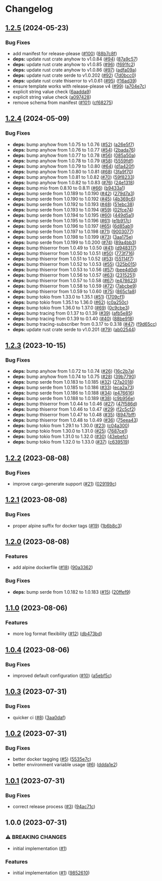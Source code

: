 # Changelog

## [1.2.5](https://github.com/kade-robertson/rust-template/compare/v1.2.4...v1.2.5) (2024-05-23)


### Bug Fixes

* add manifest for release-please ([#100](https://github.com/kade-robertson/rust-template/issues/100)) ([88b7c8f](https://github.com/kade-robertson/rust-template/commit/88b7c8f6c673f66c6333af97848c9b33d37bbb02))
* **deps:** update rust crate anyhow to v1.0.84 ([#94](https://github.com/kade-robertson/rust-template/issues/94)) ([87a9c57](https://github.com/kade-robertson/rust-template/commit/87a9c57abb718ad6bd594a5210372d72c6d7410c))
* **deps:** update rust crate anyhow to v1.0.85 ([#96](https://github.com/kade-robertson/rust-template/issues/96)) ([f691fc2](https://github.com/kade-robertson/rust-template/commit/f691fc2b6c9319c2844e93e37604eeaf56541375))
* **deps:** update rust crate anyhow to v1.0.86 ([#97](https://github.com/kade-robertson/rust-template/issues/97)) ([adfa09a](https://github.com/kade-robertson/rust-template/commit/adfa09ac2d72527efa4c1972604af3c1953345af))
* **deps:** update rust crate serde to v1.0.202 ([#92](https://github.com/kade-robertson/rust-template/issues/92)) ([7d0bcc0](https://github.com/kade-robertson/rust-template/commit/7d0bcc050921a80bf6e8dd8cd6895dec583c9f4c))
* **deps:** update rust crate thiserror to v1.0.61 ([#95](https://github.com/kade-robertson/rust-template/issues/95)) ([f16ad39](https://github.com/kade-robertson/rust-template/commit/f16ad3982e06f85b173d55e7f2161062e4454f6a))
* ensure template works with release-please v4 ([#99](https://github.com/kade-robertson/rust-template/issues/99)) ([a704e7c](https://github.com/kade-robertson/rust-template/commit/a704e7c4d51405b50aaf19cf100189e5cba8873c))
* explicit string value check ([6aadda9](https://github.com/kade-robertson/rust-template/commit/6aadda9a31cd5c6af676de54b789c01ccce217ce))
* explicit string value check ([a097428](https://github.com/kade-robertson/rust-template/commit/a0974284a147360ec8c914e3f2d90b6bc3d2fd12))
* remove schema from manifest ([#101](https://github.com/kade-robertson/rust-template/issues/101)) ([cf68275](https://github.com/kade-robertson/rust-template/commit/cf682752eaf3750b1c07ff206c31a86eca1099aa))

## [1.2.4](https://github.com/kade-robertson/rust-template/compare/v1.2.3...v1.2.4) (2024-05-09)


### Bug Fixes

* **deps:** bump anyhow from 1.0.75 to 1.0.76 ([#52](https://github.com/kade-robertson/rust-template/issues/52)) ([a26e5f7](https://github.com/kade-robertson/rust-template/commit/a26e5f762d047eb10859303a84562f3b0c63206c))
* **deps:** bump anyhow from 1.0.76 to 1.0.77 ([#54](https://github.com/kade-robertson/rust-template/issues/54)) ([2bada76](https://github.com/kade-robertson/rust-template/commit/2bada76574280450e22428664078e3f69c8fc5bd))
* **deps:** bump anyhow from 1.0.77 to 1.0.78 ([#56](https://github.com/kade-robertson/rust-template/issues/56)) ([085a50a](https://github.com/kade-robertson/rust-template/commit/085a50aadcf11da6c9dd9c68e9c01823292d89f9))
* **deps:** bump anyhow from 1.0.78 to 1.0.79 ([#58](https://github.com/kade-robertson/rust-template/issues/58)) ([5559fdf](https://github.com/kade-robertson/rust-template/commit/5559fdf180f77fcd2e037a5c82d23353c9cd0f92))
* **deps:** bump anyhow from 1.0.79 to 1.0.80 ([#64](https://github.com/kade-robertson/rust-template/issues/64)) ([d1a420f](https://github.com/kade-robertson/rust-template/commit/d1a420fd11992bbd2389813e32d4e41bc5c4caf9))
* **deps:** bump anyhow from 1.0.80 to 1.0.81 ([#68](https://github.com/kade-robertson/rust-template/issues/68)) ([3fa9f70](https://github.com/kade-robertson/rust-template/commit/3fa9f703d93722e78d425e8befcf93b633060fdb))
* **deps:** bump anyhow from 1.0.81 to 1.0.82 ([#70](https://github.com/kade-robertson/rust-template/issues/70)) ([59f8233](https://github.com/kade-robertson/rust-template/commit/59f823322fef9dbfe2060d6b087d8faec804f16d))
* **deps:** bump anyhow from 1.0.82 to 1.0.83 ([#76](https://github.com/kade-robertson/rust-template/issues/76)) ([24e1318](https://github.com/kade-robertson/rust-template/commit/24e1318cf23a71e7eda5bb28dacffd00600e89e6))
* **deps:** bump mio from 0.8.10 to 0.8.11 ([#66](https://github.com/kade-robertson/rust-template/issues/66)) ([b9433a1](https://github.com/kade-robertson/rust-template/commit/b9433a1dcec3128959e43bcb442bcfba6f5d2409))
* **deps:** bump serde from 1.0.189 to 1.0.190 ([#42](https://github.com/kade-robertson/rust-template/issues/42)) ([279d7a3](https://github.com/kade-robertson/rust-template/commit/279d7a33d6c3693224e773aa2b50b2bc3a5343b5))
* **deps:** bump serde from 1.0.190 to 1.0.192 ([#45](https://github.com/kade-robertson/rust-template/issues/45)) ([4b369c6](https://github.com/kade-robertson/rust-template/commit/4b369c642416742d8a3d2a2903992c3795264a57))
* **deps:** bump serde from 1.0.192 to 1.0.193 ([#48](https://github.com/kade-robertson/rust-template/issues/48)) ([51ebc38](https://github.com/kade-robertson/rust-template/commit/51ebc389a45d9748f0ce90be0a7543ca367162bf))
* **deps:** bump serde from 1.0.193 to 1.0.194 ([#59](https://github.com/kade-robertson/rust-template/issues/59)) ([02fce74](https://github.com/kade-robertson/rust-template/commit/02fce74b4b7a089c87feeb92583f1d211b946070))
* **deps:** bump serde from 1.0.194 to 1.0.195 ([#60](https://github.com/kade-robertson/rust-template/issues/60)) ([449d5a1](https://github.com/kade-robertson/rust-template/commit/449d5a1aebef0eaa82821b97e849e0d75570b320))
* **deps:** bump serde from 1.0.195 to 1.0.196 ([#61](https://github.com/kade-robertson/rust-template/issues/61)) ([e1b917c](https://github.com/kade-robertson/rust-template/commit/e1b917c01e90d10e468c2baaf6e53f2fd0a283ae))
* **deps:** bump serde from 1.0.196 to 1.0.197 ([#65](https://github.com/kade-robertson/rust-template/issues/65)) ([6d85ab1](https://github.com/kade-robertson/rust-template/commit/6d85ab1e315d3acdb882a6fa96960a8843b0ea96))
* **deps:** bump serde from 1.0.197 to 1.0.198 ([#71](https://github.com/kade-robertson/rust-template/issues/71)) ([9003077](https://github.com/kade-robertson/rust-template/commit/90030771ad9ecb2c618ef92549e4acaed5605996))
* **deps:** bump serde from 1.0.198 to 1.0.199 ([#73](https://github.com/kade-robertson/rust-template/issues/73)) ([3aa175e](https://github.com/kade-robertson/rust-template/commit/3aa175ec04ffe94113bf9fcba795fd7f52010f64))
* **deps:** bump serde from 1.0.199 to 1.0.200 ([#74](https://github.com/kade-robertson/rust-template/issues/74)) ([89a4bb3](https://github.com/kade-robertson/rust-template/commit/89a4bb31dec8e8d9f992da6c8e5270ca136b17fb))
* **deps:** bump thiserror from 1.0.49 to 1.0.50 ([#41](https://github.com/kade-robertson/rust-template/issues/41)) ([d948317](https://github.com/kade-robertson/rust-template/commit/d94831775f044bdabe18007b39071519b60e7c15))
* **deps:** bump thiserror from 1.0.50 to 1.0.51 ([#50](https://github.com/kade-robertson/rust-template/issues/50)) ([773f716](https://github.com/kade-robertson/rust-template/commit/773f716fb45c236db95f64c749a3b80db53fb122))
* **deps:** bump thiserror from 1.0.51 to 1.0.52 ([#53](https://github.com/kade-robertson/rust-template/issues/53)) ([55114f7](https://github.com/kade-robertson/rust-template/commit/55114f78750d74265c6a55f0a5280f55b6d5aaeb))
* **deps:** bump thiserror from 1.0.52 to 1.0.53 ([#55](https://github.com/kade-robertson/rust-template/issues/55)) ([325b015](https://github.com/kade-robertson/rust-template/commit/325b0159dbe7f9f0da093f5554717d2d8b9ea2fd))
* **deps:** bump thiserror from 1.0.53 to 1.0.56 ([#57](https://github.com/kade-robertson/rust-template/issues/57)) ([bee4d0d](https://github.com/kade-robertson/rust-template/commit/bee4d0d0b016d212cfb3e60f6f2681f23867cced))
* **deps:** bump thiserror from 1.0.56 to 1.0.57 ([#63](https://github.com/kade-robertson/rust-template/issues/63)) ([2315251](https://github.com/kade-robertson/rust-template/commit/2315251599878f890d2079d799a45664a0ccc0fe))
* **deps:** bump thiserror from 1.0.57 to 1.0.58 ([#67](https://github.com/kade-robertson/rust-template/issues/67)) ([e478623](https://github.com/kade-robertson/rust-template/commit/e4786231727af8df621631b23a000bdb574cb6fb))
* **deps:** bump thiserror from 1.0.58 to 1.0.59 ([#72](https://github.com/kade-robertson/rust-template/issues/72)) ([7abcbe9](https://github.com/kade-robertson/rust-template/commit/7abcbe90147eba0bcbb69fdce628a9a2cd9630aa))
* **deps:** bump thiserror from 1.0.59 to 1.0.60 ([#75](https://github.com/kade-robertson/rust-template/issues/75)) ([865c1a8](https://github.com/kade-robertson/rust-template/commit/865c1a82649d71ef157b026da022f2ea463984ab))
* **deps:** bump tokio from 1.33.0 to 1.35.1 ([#51](https://github.com/kade-robertson/rust-template/issues/51)) ([1709cf1](https://github.com/kade-robertson/rust-template/commit/1709cf1149bc74ea82b74008caa72b198b90461a))
* **deps:** bump tokio from 1.35.1 to 1.36.0 ([#62](https://github.com/kade-robertson/rust-template/issues/62)) ([c0a250c](https://github.com/kade-robertson/rust-template/commit/c0a250c0eebe4730e40ae1788199941559b3b3c8))
* **deps:** bump tokio from 1.36.0 to 1.37.0 ([#69](https://github.com/kade-robertson/rust-template/issues/69)) ([0c9cbe3](https://github.com/kade-robertson/rust-template/commit/0c9cbe310cb1d51325162a39522088351bb242be))
* **deps:** bump tracing from 0.1.37 to 0.1.39 ([#39](https://github.com/kade-robertson/rust-template/issues/39)) ([afb5e85](https://github.com/kade-robertson/rust-template/commit/afb5e85e805ef86666cb0de4eed4711ab2362487))
* **deps:** bump tracing from 0.1.39 to 0.1.40 ([#40](https://github.com/kade-robertson/rust-template/issues/40)) ([88be918](https://github.com/kade-robertson/rust-template/commit/88be918ff36b27250ec49662d5ee835586369650))
* **deps:** bump tracing-subscriber from 0.3.17 to 0.3.18 ([#47](https://github.com/kade-robertson/rust-template/issues/47)) ([f9d65cc](https://github.com/kade-robertson/rust-template/commit/f9d65ccb71c7a6bf18e8e9bbd8fed0b48f493355))
* **deps:** update rust crate serde to v1.0.201 ([#79](https://github.com/kade-robertson/rust-template/issues/79)) ([ab02544](https://github.com/kade-robertson/rust-template/commit/ab025444a19939125af87c2d4e2c9a789033abae))

## [1.2.3](https://github.com/kade-robertson/rust-template/compare/v1.2.2...v1.2.3) (2023-10-15)


### Bug Fixes

* **deps:** bump anyhow from 1.0.72 to 1.0.74 ([#26](https://github.com/kade-robertson/rust-template/issues/26)) ([16c2b7a](https://github.com/kade-robertson/rust-template/commit/16c2b7a83d835e7d164d847f3f5b555fd0b0e8db))
* **deps:** bump anyhow from 1.0.74 to 1.0.75 ([#28](https://github.com/kade-robertson/rust-template/issues/28)) ([39b7790](https://github.com/kade-robertson/rust-template/commit/39b7790aa3addfedf47eeb0cda9dbd9c89b28263))
* **deps:** bump serde from 1.0.183 to 1.0.185 ([#32](https://github.com/kade-robertson/rust-template/issues/32)) ([27a2018](https://github.com/kade-robertson/rust-template/commit/27a201841785306f2840d7ea1432a342594b98bc))
* **deps:** bump serde from 1.0.185 to 1.0.186 ([#33](https://github.com/kade-robertson/rust-template/issues/33)) ([eca2a73](https://github.com/kade-robertson/rust-template/commit/eca2a73abcfd3336be7cc0509e33ec8b20be53b1))
* **deps:** bump serde from 1.0.186 to 1.0.188 ([#34](https://github.com/kade-robertson/rust-template/issues/34)) ([e476616](https://github.com/kade-robertson/rust-template/commit/e476616dcfb9a38a4e0f0795384ace4a0f14e552))
* **deps:** bump serde from 1.0.188 to 1.0.189 ([#38](https://github.com/kade-robertson/rust-template/issues/38)) ([c9b956e](https://github.com/kade-robertson/rust-template/commit/c9b956e111f9a14ed997a782497766f0d22ffc16))
* **deps:** bump thiserror from 1.0.44 to 1.0.46 ([#27](https://github.com/kade-robertson/rust-template/issues/27)) ([47f586d](https://github.com/kade-robertson/rust-template/commit/47f586dbb923722b8774eaa40ea9783abc2764bb))
* **deps:** bump thiserror from 1.0.46 to 1.0.47 ([#29](https://github.com/kade-robertson/rust-template/issues/29)) ([f2c5cf2](https://github.com/kade-robertson/rust-template/commit/f2c5cf28f5ca8d79248a5a486101ef779348a729))
* **deps:** bump thiserror from 1.0.47 to 1.0.48 ([#35](https://github.com/kade-robertson/rust-template/issues/35)) ([8947bff](https://github.com/kade-robertson/rust-template/commit/8947bffd906fca25605df3e17b8315491927c23d))
* **deps:** bump thiserror from 1.0.48 to 1.0.49 ([#36](https://github.com/kade-robertson/rust-template/issues/36)) ([75eea43](https://github.com/kade-robertson/rust-template/commit/75eea43eed8527a3fd570dd1cde06fde4dce1043))
* **deps:** bump tokio from 1.29.1 to 1.30.0 ([#23](https://github.com/kade-robertson/rust-template/issues/23)) ([c04a300](https://github.com/kade-robertson/rust-template/commit/c04a3009fa3f958a39f5fe6366573df21d3a2579))
* **deps:** bump tokio from 1.30.0 to 1.31.0 ([#25](https://github.com/kade-robertson/rust-template/issues/25)) ([7687ce1](https://github.com/kade-robertson/rust-template/commit/7687ce1d352dc8ac61671e0b6ee47f7751114fdc))
* **deps:** bump tokio from 1.31.0 to 1.32.0 ([#30](https://github.com/kade-robertson/rust-template/issues/30)) ([43ebefc](https://github.com/kade-robertson/rust-template/commit/43ebefc6ac6e76b85d69d0b88576f77addf24374))
* **deps:** bump tokio from 1.32.0 to 1.33.0 ([#37](https://github.com/kade-robertson/rust-template/issues/37)) ([c639519](https://github.com/kade-robertson/rust-template/commit/c639519462d1ecd8bb67459e7066f1fe6d24b049))

## [1.2.2](https://github.com/kade-robertson/rust-template/compare/v1.2.1...v1.2.2) (2023-08-08)


### Bug Fixes

* improve cargo-generate support ([#21](https://github.com/kade-robertson/rust-template/issues/21)) ([029199c](https://github.com/kade-robertson/rust-template/commit/029199ca848c6397231a1605492c39b6091f11e0))

## [1.2.1](https://github.com/kade-robertson/rust-template/compare/v1.2.0...v1.2.1) (2023-08-08)


### Bug Fixes

* proper alpine suffix for docker tags ([#19](https://github.com/kade-robertson/rust-template/issues/19)) ([1b6b8c3](https://github.com/kade-robertson/rust-template/commit/1b6b8c3228666aba8c30a5114e0326ad5965d756))

## [1.2.0](https://github.com/kade-robertson/rust-template/compare/v1.1.0...v1.2.0) (2023-08-08)


### Features

* add alpine dockerfile ([#18](https://github.com/kade-robertson/rust-template/issues/18)) ([90a3362](https://github.com/kade-robertson/rust-template/commit/90a33624bf5bb2c7606679382d6ce993274bb614))


### Bug Fixes

* **deps:** bump serde from 1.0.182 to 1.0.183 ([#15](https://github.com/kade-robertson/rust-template/issues/15)) ([20ffef9](https://github.com/kade-robertson/rust-template/commit/20ffef9b58fef3f3033ced368d6eb4d9e1483290))

## [1.1.0](https://github.com/kade-robertson/rust-template/compare/v1.0.4...v1.1.0) (2023-08-06)


### Features

* more log format flexibility ([#12](https://github.com/kade-robertson/rust-template/issues/12)) ([db473bd](https://github.com/kade-robertson/rust-template/commit/db473bd3ec15f14122c4bf209a6c3d5e8a9fa167))

## [1.0.4](https://github.com/kade-robertson/rust-template/compare/v1.0.3...v1.0.4) (2023-08-06)


### Bug Fixes

* improved default configuration ([#10](https://github.com/kade-robertson/rust-template/issues/10)) ([a5ebf5c](https://github.com/kade-robertson/rust-template/commit/a5ebf5c78adbbd3ef4abf94c9fa96e84fb15073c))

## [1.0.3](https://github.com/kade-robertson/rust-template/compare/v1.0.2...v1.0.3) (2023-07-31)


### Bug Fixes

* quicker ci ([#8](https://github.com/kade-robertson/rust-template/issues/8)) ([3aa0daf](https://github.com/kade-robertson/rust-template/commit/3aa0daff9064ece73a25484c867dbddb6fd1bed2))

## [1.0.2](https://github.com/kade-robertson/rust-template/compare/v1.0.1...v1.0.2) (2023-07-31)


### Bug Fixes

* better docker tagging ([#5](https://github.com/kade-robertson/rust-template/issues/5)) ([5535e7c](https://github.com/kade-robertson/rust-template/commit/5535e7ca9b12f0c78b02e45cf89e17b45656bf1b))
* better environment variable usage ([#6](https://github.com/kade-robertson/rust-template/issues/6)) ([ddda1e2](https://github.com/kade-robertson/rust-template/commit/ddda1e26fe175558509d38da0b4294fb34960293))

## [1.0.1](https://github.com/kade-robertson/rust-template/compare/v1.0.0...v1.0.1) (2023-07-31)


### Bug Fixes

* correct release process ([#3](https://github.com/kade-robertson/rust-template/issues/3)) ([94ac71c](https://github.com/kade-robertson/rust-template/commit/94ac71c8b1146631f4de7ce565bb61d7ac03ccc9))

## 1.0.0 (2023-07-31)


### ⚠ BREAKING CHANGES

* initial implementation ([#1](https://github.com/kade-robertson/rust-template/issues/1))

### Features

* initial implementation ([#1](https://github.com/kade-robertson/rust-template/issues/1)) ([9852610](https://github.com/kade-robertson/rust-template/commit/98526107965785c0313cd7d16961a9fc34981466))
